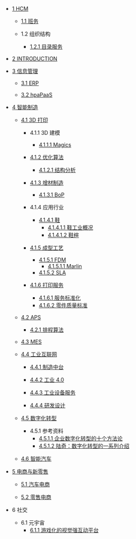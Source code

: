   - [1 HCM](/HCM/README.md)
    - [1.1 班务](/HCM/班务/README.md)
      
    - 1.2 组织结构
      - [1.2.1 目录服务](/HCM/组织结构/目录服务.md)
  - [2 INTRODUCTION](/INTRODUCTION.md)
  - [3 信息管理](/信息管理/README.md)
    - [3.1 ERP](/信息管理/ERP/README.md)
      
    - [3.2 hpaPaaS](/信息管理/hpaPaaS/README.md)
      
  - [4 智能制造](/智能制造/README.md)
    - [4.1 3D 打印](/智能制造/3D%20打印/README.md)
      - 4.1.1 3D 建模
        - [4.1.1.1 Magics](/智能制造/3D%20打印/3D%20建模/Magics/README.md)
          
      - [4.1.2 优化算法](/智能制造/3D%20打印/优化算法/README.md)
        - [4.1.2.1 结构分析](/智能制造/3D%20打印/优化算法/结构分析.md)
      - [4.1.3 增材制造](/智能制造/3D%20打印/增材制造/README.md)
        - [4.1.3.1 BoP](/智能制造/3D%20打印/增材制造/BoP.md)
      - 4.1.4 应用行业
        - [4.1.4.1 鞋](/智能制造/3D%20打印/应用行业/鞋/README.md)
          - [4.1.4.1.1 鞋工业概况](/智能制造/3D%20打印/应用行业/鞋/鞋工业概况.md)
          - [4.1.4.1.2 鞋楦](/智能制造/3D%20打印/应用行业/鞋/鞋楦.md)
      - [4.1.5 成型工艺](/智能制造/3D%20打印/成型工艺/README.md)
        - [4.1.5.1 FDM](/智能制造/3D%20打印/成型工艺/FDM/README.md)
          - [4.1.5.1.1 Marlin](/智能制造/3D%20打印/成型工艺/FDM/Marlin.md)
        - [4.1.5.2 SLA](/智能制造/3D%20打印/成型工艺/SLA/README.md)
          
      - [4.1.6 打印服务](/智能制造/3D%20打印/打印服务/README.md)
        - [4.1.6.1 服务标准化](/智能制造/3D%20打印/打印服务/服务标准化.md)
        - [4.1.6.2 零件质量标准](/智能制造/3D%20打印/打印服务/零件质量标准.md)
    - [4.2 APS](/智能制造/APS/README.md)
      - [4.2.1 排程算法](/智能制造/APS/排程算法.md)
    - [4.3 MES](/智能制造/MES/README.md)
      
    - [4.4 工业互联网](/智能制造/工业互联网/README.md)
      - [4.4.1 制造中台](/智能制造/工业互联网/制造中台/README.md)
        
      - [4.4.2 工业 4.0](/智能制造/工业互联网/工业%204.0/README.md)
        
      - [4.4.3 工业设备服务](/智能制造/工业互联网/工业设备服务/README.md)
        
      - [4.4.4 研发设计](/智能制造/工业互联网/研发设计/README.md)
        
    - [4.5 数字化转型](/智能制造/数字化转型/README.md)
      - 4.5.1 参考资料
        - [4.5.1.1 企业数字化转型的十个方法论](/智能制造/数字化转型/参考资料/2021-企业数字化转型的十个方法论.md)
        - [4.5.1.2 陆奇：数字化转型的一系列介绍](/智能制造/数字化转型/参考资料/陆奇：数字化转型的一系列介绍.md)
    - [4.6 智能汽车](/智能制造/智能汽车/README.md)
      
  - [5 电商与新零售](/电商与新零售/README.md)
    - [5.1 汽车电商](/电商与新零售/汽车电商/README.md)
      
    - [5.2 零售电商](/电商与新零售/零售电商/README.md)
      
  - 6 社交
    - 6.1 元宇宙
      - [6.1.1 游戏化的视觉强互动平台](/社交/元宇宙/游戏化的视觉强互动平台.md)
